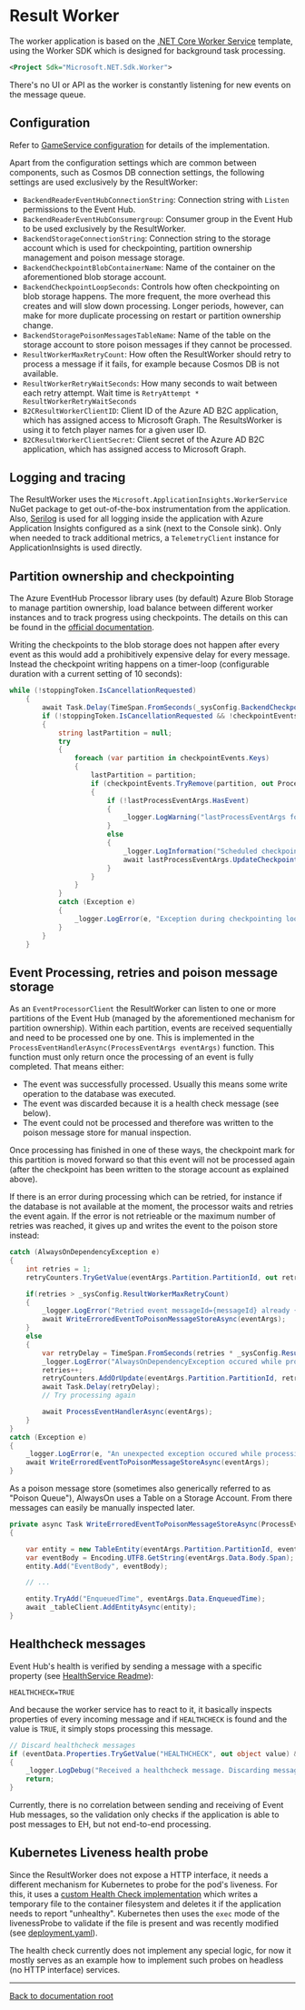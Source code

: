 # Result Worker

The worker application is based on the [.NET Core Worker Service](https://docs.microsoft.com/aspnet/core/fundamentals/host/hosted-services?view=aspnetcore-5.0&tabs=visual-studio) template, using the Worker SDK which is designed for background task processing.

```xml
<Project Sdk="Microsoft.NET.Sdk.Worker">
```

There's no UI or API as the worker is constantly listening for new events on the message queue.

## Configuration

Refer to [GameService configuration](../AlwaysOn.GameService/README.md#Configuration) for details of the implementation.

Apart from the configuration settings which are common between components, such as Cosmos DB connection settings, the following settings are used exclusively by the ResultWorker:

- `BackendReaderEventHubConnectionString`: Connection string with `Listen` permissions to the Event Hub.
- `BackendReaderEventHubConsumergroup`: Consumer group in the Event Hub to be used exclusively by the ResultWorker.
- `BackendStorageConnectionString`: Connection string to the storage account which is used for checkpointing, partition ownership management and poison message storage.
- `BackendCheckpointBlobContainerName`: Name of the container on the aforementioned blob storage account.
- `BackendCheckpointLoopSeconds`: Controls how often checkpointing on blob storage happens. The more frequent, the more overhead this creates and will slow down processing. Longer periods, however, can make for more duplicate processing on restart or partition ownership change.
- `BackendStoragePoisonMessagesTableName`: Name of the table on the storage account to store poison messages if they cannot be processed.
- `ResultWorkerMaxRetryCount`: How often the ResultWorker should retry to process a message if it fails, for example because Cosmos DB is not available.
- `ResultWorkerRetryWaitSeconds`: How many seconds to wait between each retry attempt. Wait time is `RetryAttempt * ResultWorkerRetryWaitSeconds`
- `B2CResultWorkerClientID`: Client ID of the Azure AD B2C application, which has assigned access to Microsoft Graph. The ResultsWorker is using it to fetch player names for a given user ID.
- `B2CResultWorkerClientSecret`: Client secret of the Azure AD B2C application, which has assigned access to Microsoft Graph.

## Logging and tracing

The ResultWorker uses the `Microsoft.ApplicationInsights.WorkerService` NuGet package to get out-of-the-box instrumentation from the application. Also, [Serilog](https://github.com/serilog/serilog-extensions-logging) is used for all logging inside the application with Azure Application Insights configured as a sink (next to the Console sink). Only when needed to track additional metrics, a `TelemetryClient` instance for ApplicationInsights is used directly.

## Partition ownership and checkpointing

The Azure EventHub Processor library uses (by default) Azure Blob Storage to manage partition ownership, load balance between different worker instances and to track progress using checkpoints. The details on this can be found in the [official documentation](https://docs.microsoft.com/azure/event-hubs/event-processor-balance-partition-load#partition-ownership-tracking).

Writing the checkpoints to the blob storage does not happen after every event as this would add a prohibitively expensive delay for every message. Instead the checkpoint writing happens on a timer-loop (configurable duration with a current setting of 10 seconds):

```csharp
while (!stoppingToken.IsCancellationRequested)
    {
        await Task.Delay(TimeSpan.FromSeconds(_sysConfig.BackendCheckpointLoopSeconds), stoppingToken);
        if (!stoppingToken.IsCancellationRequested && !checkpointEvents.IsEmpty)
        {
            string lastPartition = null;
            try
            {
                foreach (var partition in checkpointEvents.Keys)
                {
                    lastPartition = partition;
                    if (checkpointEvents.TryRemove(partition, out ProcessEventArgs lastProcessEventArgs))
                    {
                        if (!lastProcessEventArgs.HasEvent)
                        {
                            _logger.LogWarning("lastProcessEventArgs for partiton={partition} has no event. Nothing to be checkpointed", partition);
                        }
                        else
                        {
                            _logger.LogInformation("Scheduled checkpointing for partition {partition}. Offset={offset}", partition, lastProcessEventArgs.Data.Offset);
                            await lastProcessEventArgs.UpdateCheckpointAsync();
                        }
                    }
                }
            }
            catch (Exception e)
            {
                _logger.LogError(e, "Exception during checkpointing loop for partition={lastPartition}", lastPartition);
            }
        }
    }
```

## Event Processing, retries and poison message storage

As an `EventProcessorClient` the ResultWorker can listen to one or more partitions of the Event Hub (managed by the aforementioned mechanism for partition ownership). Within each partition, events are received sequentially and need to be processed one by one. This is implemented in the `ProcessEventHandlerAsync(ProcessEventArgs eventArgs)` function. This function must only return once the processing of an event is fully completed. That means either:
- The event was successfully processed. Usually this means some write operation to the database was executed.
- The event was discarded because it is a health check message (see below).
- The event could not be processed and therefore was written to the poison message store for manual inspection.

Once processing has finished in one of these ways, the checkpoint mark for this partition is moved forward so that this event will not be processed again (after the checkpoint has been written to the storage account as explained above).

If there is an error during processing which can be retried, for instance if the database is not available at the moment, the processor waits and retries the event again. If the error is not retrieable or the maximum number of retries was reached, it gives up and writes the event to the poison store instead:

```csharp
catch (AlwaysOnDependencyException e)
{
    int retries = 1;
    retryCounters.TryGetValue(eventArgs.Partition.PartitionId, out retries);

    if(retries > _sysConfig.ResultWorkerMaxRetryCount)
    {
        _logger.LogError("Retried event messageId={messageId} already {retries}/{maxRetries} times. Giving up, writing Event to poision queue.", eventArgs.Data.MessageId, retries, _sysConfig.ResultWorkerMaxRetryCount);
        await WriteErroredEventToPoisonMessageStoreAsync(eventArgs);
    }
    else
    {
        var retryDelay = TimeSpan.FromSeconds(retries * _sysConfig.ResultWorkerRetryWaitSeconds); // Exponential backoff
        _logger.LogError("AlwaysOnDependencyException occured while processing event messageId={messageId}, StatusCode={statusCode}. Will retry after {retryDelay}. Retry attempt: {retry}/{maxRetries}", eventArgs.Data.MessageId, e.StatusCode, retryDelay, retries, _sysConfig.ResultWorkerMaxRetryCount);
        retries++;
        retryCounters.AddOrUpdate(eventArgs.Partition.PartitionId, retries, (key, existingValue) => { return retries; }); // Update retry counter for this partition
        await Task.Delay(retryDelay);
        // Try processing again

        await ProcessEventHandlerAsync(eventArgs);
    }
}
catch (Exception e)
{
    _logger.LogError(e, "An unexpected exception occured while processing event messageId={messageId}. Cannot process, writing event to poision queue.", eventArgs.Data.MessageId);
    await WriteErroredEventToPoisonMessageStoreAsync(eventArgs);
}
```

As a poison message store (sometimes also generically referred to as "Poison Queue"), AlwaysOn uses a Table on a Storage Account. From there messages can easily be manually inspected later.

```csharp
private async Task WriteErroredEventToPoisonMessageStoreAsync(ProcessEventArgs eventArgs)
{

    var entity = new TableEntity(eventArgs.Partition.PartitionId, eventArgs.Data.MessageId);
    var eventBody = Encoding.UTF8.GetString(eventArgs.Data.Body.Span);
    entity.Add("EventBody", eventBody);

    // ...

    entity.TryAdd("EnqueuedTime", eventArgs.Data.EnqueuedTime);
    await _tableClient.AddEntityAsync(entity);
}
```


## Healthcheck messages

Event Hub's health is verified by sending a message with a specific property (see [HealthService Readme](/src/app/AlwaysOn.HealthService/README.md)):

```
HEALTHCHECK=TRUE
```

And because the worker service has to react to it, it basically inspects properties of every incoming message and if `HEALTHCHECK` is found and the value is `TRUE`, it simply stops processing this message.

```csharp
// Discard healthcheck messages
if (eventData.Properties.TryGetValue("HEALTHCHECK", out object value) && (string)value == "TRUE")
{
    _logger.LogDebug("Received a healthcheck message. Discarding message");
    return;
}
```

Currently, there is no correlation between sending and receiving of Event Hub messages, so the validation only checks if the application is able to post messages to EH, but not end-to-end processing.

## Kubernetes Liveness health probe

Since the ResultWorker does not expose a HTTP interface, it needs a different mechanism for Kubernetes to probe for the pod's liveness. For this, it uses a [custom Health Check implementation](/src/app/AlwaysOn.ResultWorker/HealthCheckPublisher.cs) which writes a temporary file to the container filesystem and deletes it if the application needs to report "unhealthy". Kubernetes then uses the `exec` mode of the livenessProbe to validate if the file is present and was recently modified (see [deployment.yaml](/src/app/charts/resultworker/templates/deployment.yaml)).

The health check currently does not implement any special logic, for now it mostly serves as an example how to implement such probes on headless (no HTTP interface) services.

---

[Back to documentation root](/docs/README.md)
